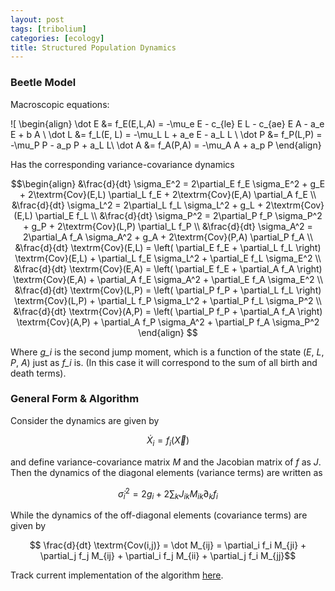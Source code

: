 ```yaml
---
layout: post
tags: [tribolium]
categories: [ecology]
title: Structured Population Dynamics
---
```







 








### Beetle Model

Macroscopic equations:

![ \begin{align} \dot E &= f_E(E,L,A) = -\mu_e E - c_{le} E L -
c_{ae} E A - a_e E + b A \\ \dot L &= f_L(E, L) = -\mu_L L +
a_e E - a_L L \\ \dot P &= f_P(L,P) = -\mu_P P - a_p P + a_L
L\\ \dot A &= f_A(P,A) = -\mu_A A + a_p P \end{align}

Has the corresponding variance-covariance dynamics

$$\begin{align} &\frac{d}{dt} \sigma_E^2 = 2\partial_E f_E
\sigma_E^2 + g_E + 2\textrm{Cov}(E,L) \partial_L f_E +
2\textrm{Cov}(E,A) \partial_A f_E \\ &\frac{d}{dt} \sigma_L^2
= 2\partial_L f_L \sigma_L^2 + g_L + 2\textrm{Cov}(E,L)
\partial_E f_L \\ &\frac{d}{dt} \sigma_P^2 = 2\partial_P f_P
\sigma_P^2 + g_P + 2\textrm{Cov}(L,P) \partial_L f_P \\
&\frac{d}{dt} \sigma_A^2 = 2\partial_A f_A \sigma_A^2 + g_A +
2\textrm{Cov}(P,A) \partial_P f_A \\ &\frac{d}{dt}
\textrm{Cov}(E,L) = \left( \partial_E f_E + \partial_L f_L
\right) \textrm{Cov}(E,L) + \partial_L f_E \sigma_L^2 +
\partial_E f_L \sigma_E^2 \\ &\frac{d}{dt} \textrm{Cov}(E,A) =
\left( \partial_E f_E + \partial_A f_A \right)
\textrm{Cov}(E,A) + \partial_A f_E \sigma_A^2 + \partial_E f_A
\sigma_E^2 \\ &\frac{d}{dt} \textrm{Cov}(L,P) = \left(
\partial_P f_P + \partial_L f_L \right) \textrm{Cov}(L,P) +
\partial_L f_P \sigma_L^2 + \partial_P f_L \sigma_P^2 \\
&\frac{d}{dt} \textrm{Cov}(A,P) = \left( \partial_P f_P +
\partial_A f_A \right) \textrm{Cov}(A,P) + \partial_A f_P
\sigma_A^2 + \partial_P f_A \sigma_P^2 \end{align}
$$

Where *g\_i* is the second jump moment, which is a function of the state
(*E*, *L*, *P*, *A*) just as *f\_i* is. (In this case it will correspond
to the sum of all birth and death terms).

### General Form & Algorithm

Consider the dynamics are given by

$$ \dot X_i = f_i(\vec X)$$

and define variance-covariance matrix *M* and the Jacobian matrix of *f*
as *J*. Then the dynamics of the diagonal elements (variance terms) are
written as

$$ \dot \sigma_i^2 = 2 g_i + 2\sum_k J_{ik} M_{ik} \partial_k f_i$$

While the dynamics of the off-diagonal elements (covariance terms) are
given by

$$ \frac{d}{dt} \textrm{Cov(i,j)} = \dot M_{ij} = \partial_i f_i
M_{ji} + \partial_j f_j M_{ij} + \partial_i f_j M_{ii} +
\partial_j f_i M_{jj}$$

Track current implementation of the algorithm
[here](http://github.com/cboettig/structured-populations/blob/master/R/noise_approx.R "http://github.com/cboettig/structured-populations/blob/master/R/noise_approx.R").


